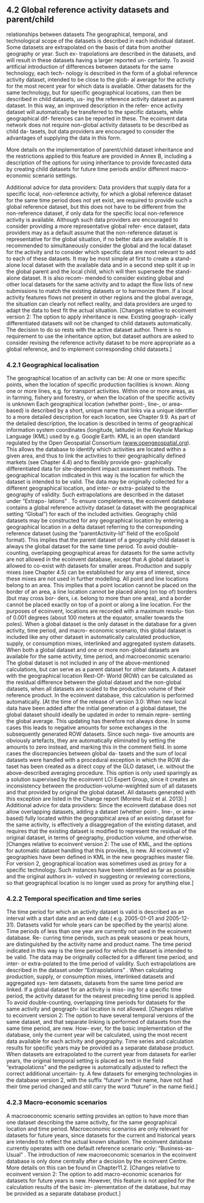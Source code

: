 ## 4.2 Global reference activity datasets and parent/child

relationships between datasets
The geographical, temporal, and technological scope of the datasets is described in each individual dataset. Some
datasets are extrapolated on the basis of data from another geography or year. Such ex- trapolations are described in
the datasets, and will result in these datasets having a larger reported un- certainty.
To avoid artificial introduction of differences between datasets for the same technology, each tech- nology is described
in the form of a global reference activity dataset, intended to be close to the glob- al average for the activity for
the most recent year for which data is available. Other datasets for the same technology, but for specific geographical
locations, can then be described in child datasets, us- ing the reference activity dataset as parent dataset. In this
way, an improved description in the refer- ence activity dataset will automatically be transferred to the specific
datasets, while geographical dif- ferences can be reported in these.
The ecoinvent data network does not require non-global activity datasets to be described as child da- tasets, but data
providers are encouraged to consider the advantages of supplying the data in this form.

More details on the implementation of parent/child dataset inheritance and the restrictions applied to this feature are
provided in Annex B, including a description of the options for using inheritance to provide forecasted data by creating
child datasets for future time periods and/or different macro- economic scenario settings.

Additional advice for data providers:
Data providers that supply data for a specific local, non-reference activity, for which a global reference dataset for
the same time period does not yet exist, are required to provide such a global reference dataset, but this does not have
to be different from the non-reference dataset, if only data for the specific local non-reference activity is available.
Although such data providers are encouraged to consider providing a more representative global refer- ence dataset, data
providers may as a default assume that the non-reference dataset is representative for the global situation, if no
better data are available. It is recommended to simultaneously consider the global and the local dataset for the
activity and to consider which specific data are most relevant to add to each of these datasets. It may be most simple
at first to create a stand-alone local dataset with the available data and in a second step split it up in the global
parent and the local child, which will then supersede the stand-alone dataset. It is also recom- mended to consider
existing global and other local datasets for the same activity and to adapt the flow lists of new submissions to match
the existing datasets or to harmonize them. If a local activity features flows not present in other regions and the
global average, the situation can clearly not reflect reality, and data providers are urged to adapt the data to best
fit the actual situation.
[Changes relative to ecoinvent version 2: The option to apply inheritance is new. Existing geograph- ically differentiated datasets will not be changed to child datasets automatically. The decision to do so rests with the active dataset author. There is no requirement to use the inheritance option, but dataset authors are asked to consider revising the reference activity dataset to be more appropriate as a global reference, and to implement corresponding child datasets.]

### 4.2.1 Geographical localisation

The geographical location of an activity can be:
At one or more specific points, when the location of specific production facilities is known. Along one or more lines,
e.g. for transport activities.
Within one or more areas, as in farming, fishery and forestry, or when the location of the specific
activity is unknown
Each geographical location (whether point-, line-, or area-based) is described by a short, unique name that links via a
unique identifier to a more detailed description for each location, see Chapter 9.9. As part of the detailed
description, the location is described in terms of geographical information system coordinates (longitude, latitude) in
the Keyhole Markup Language (KML) used by e.g. Google Earth. KML is an open standard regulated by the Open Geospatial
Consortium (www.opengeospatial.org). This allows the database to identify which activities are located within a given
area, and thus to link the activities to their geographically defined markets (see Chapter 4.4) and to flexibly provide
geo- graphically differentiated data for site-dependent impact assessment methods.
The geographical location indicated in this way is the location for which the dataset is intended to be valid. The data
may be originally collected for a different geographical location, and inter- or extra- polated to the geography of
validity. Such extrapolations are described in the dataset under “Extrapo- lations” .
To ensure completeness, the ecoinvent database contains a global reference activity dataset (a dataset with the
geographical setting “Global”) for each of the included activities.
Geography child datasets may be constructed for any geographical location by entering a geographical location in a delta
dataset referring to the corresponding reference dataset (using the “parentActivity-Id” field of the ecoSpold format).
This implies that the parent dataset of a geography child dataset is always the
global dataset for the same time period.
To avoid double-counting, overlapping geographical areas for datasets for the same activity are not allowed in the
ecoinvent database, except that
A global dataset is allowed to co-exist with datasets for smaller areas.
Production and supply mixes (see Chapter 4.5) can be established for any area of interest, since
these mixes are not used in further modelling.
All point and line locations belong to an area. This implies that a point location cannot be placed on the border of an
area, a line location cannot be placed along (on top of) borders (but may cross bor- ders, i.e. belong to more than one
area), and a border cannot be placed exactly on top of a point or along a line location. For the purposes of ecoinvent,
locations are recorded with a maximum resolu- tion of 0.001 degrees (about 100 meters at the equator, smaller towards
the poles).
When a global dataset is the only dataset in the database for a given activity, time period, and macro- economic
scenario, this global dataset is included like any other dataset in automatically calculated production, supply, or
consumption mixes, interlinked and aggregated system datasets.
When both a global dataset and one or more non-global datasets are available for the same activity, time period, and
macroeconomic scenario:
The global dataset is not included in any of the above-mentioned calculations, but can serve as a
parent dataset for other datasets.
A dataset with the geographical location Rest-Of- World (ROW) can be calculated as the residual
difference between the global dataset and the non-global datasets, when all datasets are scaled to the production volume
of their reference product. In the ecoinvent database, this calculation is performed automatically.
[At the time of the release of version 3.0: When new local data have been added after the initial generation of a global dataset, the global dataset should ideally be updated in order to remain repre- senting the global average. This updating has therefore not always done. In some cases this leads to negative amounts for some exchanges in the subsequently generated ROW datasets. Since such nega- tive amounts are obviously artefacts, they are automatically eliminated by setting the amounts to zero instead, and marking this in the comment field. In some cases the discrepancies between global da- tasets and the sum of local datasets were handled with a procedural exception in which the ROW da- taset has been created as a direct copy of the GLO dataset, i.e. without the above-described averaging procedure. This option is only used sparingly as a solution supervised by the ecoinvent LCI Expert Group, since it creates an inconsistency between the production-volume-weighted sum of all datasets and that provided by original the global dataset. All datasets generated with this exception are listed in the Change report (Moreno Ruiz et al. 2013).]
Additional advice for data providers:
Since the ecoinvent database does not allow overlapping datasets, adding a dataset (whether point-, line-, or area-
based) fully located within the geographical area of an existing dataset for the same activity, is effectively a
disaggregation of the existing dataset, and requires that the existing dataset is modified to represent the residual of
the
original dataset, in terms of geography, production volume, and otherwise.
[Changes relative to ecoinvent version 2: The use of KML, and the options for automatic dataset handling that this provides, is new. All ecoinvent v2 geographies have been defined in KML in the new geographies master file. For version 2, geographical location was sometimes used as proxy for a specific technology. Such instances have been identified as far as possible and the original authors in- volved in suggesting or reviewing corrections, so that geographical location is no longer used as proxy for anything else.]

### 4.2.2 Temporal specification and time series

The time period for which an activity dataset is valid is described as an interval with a start date and an end date (
e.g. 2005-01-01 and 2005-12-31). Datasets valid for whole years can be specified by the year(s) alone. Time periods of
less than one year are currently not used in the ecoinvent database. Re- curring time periods, such as peak seasons or
peak hours, are distinguished by the activity name and product name.
The time period indicated in this way is the time period for which the dataset is intended to be valid. The data may be
originally collected for a different time period, and inter- or extra-polated to the time period of validity. Such
extrapolations are described in the dataset under “Extrapolations” .
When calculating production, supply, or consumption mixes, interlinked datasets and aggregated sys- tem datasets,
datasets from the same time period are linked. If a global dataset for an activity is miss- ing for a specific time
period, the activity dataset for the nearest preceding time period is applied.
To avoid double-counting, overlapping time periods for datasets for the same activity and geograph- ical location is not
allowed.
[Changes relative to ecoinvent version 2: The option to have several temporal versions of the same dataset, and that separate linking is performed of datasets from the same time period, are new. How- ever, for the basic implementation of the database, only the current year will be calculated, using the most recent data available for each activity and geography. Time series and calculation results for specific years may be provided as a separate database product. When datasets are extrapolated to the current year from datasets for earlier years, the original temporal setting is placed as text in the field “extrapolations” and the pedigree is automatically adjusted to reflect the correct additional uncertain- ty. A few datasets for emerging technologies in the database version 2, with the suffix “future” in their name, have not had their time period changed and still carry the word “future” in the name field.]

### 4.2.3 Macro-economic scenarios

A macroeconomic scenario setting provides an option to have more than one dataset describing the same activity, for the
same geographical location and time period. Macroeconomic scenarios are only relevant for datasets for future years,
since datasets for the current and historical years are intended to reflect the actual known situation.
The ecoinvent database currently operates with one default reference scenario only: “Business-as-
Usual” . The introduction of new macroeconomic scenarios in the ecoinvent database is only done
centrally after a decision by the ecoinvent Centre. More details on this can be found in Chapter11.2.
[Changes relative to ecoinvent version 2: The option to add macro-economic scenarios for datasets for future years is new. However, this feature is not applied for the calculation results of the basic im- plementation of the database, but may be provided as a separate database product.]
